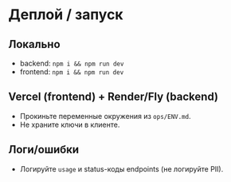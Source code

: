 # Деплой / запуск

## Локально
- backend: `npm i && npm run dev`
- frontend: `npm i && npm run dev`

## Vercel (frontend) + Render/Fly (backend)
- Прокиньте переменные окружения из `ops/ENV.md`.
- Не храните ключи в клиенте.

## Логи/ошибки
- Логируйте `usage` и status-коды endpoints (не логируйте PII).
